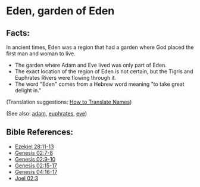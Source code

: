 # Eden, garden of Eden #

## Facts: ##

In ancient times, Eden was a region that had a garden where God placed the first man and woman to live.

* The garden where Adam and Eve lived was only part of Eden.
* The exact location of the region of Eden is not certain, but the Tigris and Euphrates Rivers were flowing through it.
* The word "Eden" comes from a Hebrew word meaning "to take great delight in."

(Translation suggestions: [How to Translate Names](https://git.door43.org/Door43/en-ta-translate-vol1/src/master/content/translate_names.md))

(See also: [adam](../other/adam.md), [euphrates](../other/euphrates.md), [eve](../other/eve.md))

## Bible References: ##

* [Ezekiel 28:11-13](https://door43.org/en/bible/notes/ezk/28/11)
* [Genesis 02:7-8](https://door43.org/en/bible/notes/gen/02/07)
* [Genesis 02:9-10](https://door43.org/en/bible/notes/gen/02/09)
* [Genesis 02:15-17](https://door43.org/en/bible/notes/gen/02/15)
* [Genesis 04:16-17](https://door43.org/en/bible/notes/gen/04/16)
* [Joel 02:3](https://door43.org/en/bible/notes/jol/02/03)

